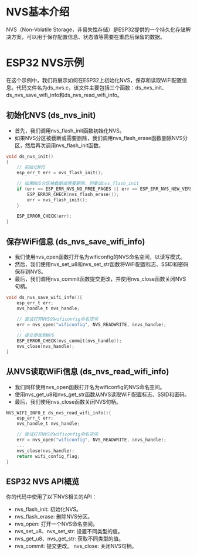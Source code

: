 # NVS基本介绍
NVS（Non-Volatile Storage，非易失性存储）是ESP32提供的一个持久化存储解决方案，可以用于保存配置信息、状态值等需要在重启后保留的数据。

# ESP32 NVS示例
在这个示例中，我们将展示如何在ESP32上初始化NVS，保存和读取WiFi配置信息。代码文件名为ds_nvs.c，该文件主要包括三个函数：ds_nvs_init、ds_nvs_save_wifi_info和ds_nvs_read_wifi_info。

## 初始化NVS (ds_nvs_init)
- 首先，我们调用nvs_flash_init函数初始化NVS。
- 如果NVS分区被截断或需要删除，我们调用nvs_flash_erase函数删除NVS分区，然后再次调用nvs_flash_init函数。
~~~c
void ds_nvs_init()
{
    // 初始化NVS
    esp_err_t err = nvs_flash_init();

    // 如果NVS分区被截断或需要删除，则重试nvs_flash_init
    if (err == ESP_ERR_NVS_NO_FREE_PAGES || err == ESP_ERR_NVS_NEW_VERSION_FOUND) {
        ESP_ERROR_CHECK(nvs_flash_erase());
        err = nvs_flash_init();
    }
    
    ESP_ERROR_CHECK(err);
}
~~~
## 保存WiFi信息 (ds_nvs_save_wifi_info)
- 我们使用nvs_open函数打开名为wificonfig的NVS命名空间，以读写模式。
- 然后，我们使用nvs_set_u8和nvs_set_str函数将WiFi配置标志、SSID和密码保存到NVS。
- 最后，我们调用nvs_commit函数提交更改，并使用nvs_close函数关闭NVS句柄。
~~~c
void ds_nvs_save_wifi_info(){
    esp_err_t err;
    nvs_handle_t nvs_handle;

    // 尝试打开NVS的wificonfig命名空间
    err = nvs_open("wificonfig", NVS_READWRITE, &nvs_handle);
    ...
    // 提交更改到NVS
    ESP_ERROR_CHECK(nvs_commit(nvs_handle));
    nvs_close(nvs_handle);
}
~~~
## 从NVS读取WiFi信息 (ds_nvs_read_wifi_info)
- 我们同样使用nvs_open函数打开名为wificonfig的NVS命名空间。
- 使用nvs_get_u8和nvs_get_str函数从NVS读取WiFi配置标志、SSID和密码。
- 最后，我们使用nvs_close函数关闭NVS句柄。
~~~c
NVS_WIFI_INFO_E ds_nvs_read_wifi_info(){
    esp_err_t err;
    nvs_handle_t nvs_handle;

    // 尝试打开NVS的wificonfig命名空间
    err = nvs_open("wificonfig", NVS_READWRITE, &nvs_handle);
    ...
    nvs_close(nvs_handle);
    return wifi_config_flag;
}
~~~
## ESP32 NVS API概览
你的代码中使用了以下NVS相关的API：

- nvs_flash_init: 初始化NVS。
- nvs_flash_erase: 删除NVS分区。
- nvs_open: 打开一个NVS命名空间。
- nvs_set_u8、nvs_set_str: 设置不同类型的值。
- nvs_get_u8、nvs_get_str: 获取不同类型的值。
- nvs_commit: 提交更改。
nvs_close: 关闭NVS句柄。
